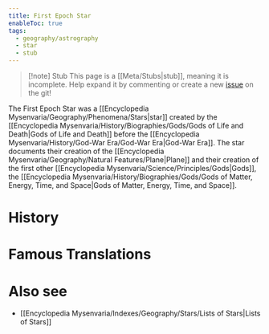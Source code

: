 ```yaml
---
title: First Epoch Star
enableToc: true
tags:
  - geography/astrography
  - star
  - stub
---
```


> [!note] Stub
> This page is a [[Meta/Stubs|stub]], meaning it is incomplete. Help expand it by commenting or create a new [issue](https://github.com/RagtimeGal/quartz--encyclopedia-mysenvaria/issues/new/choose) on the git!

The First Epoch Star was a [[Encyclopedia Mysenvaria/Geography/Phenomena/Stars|star]] created by the [[Encyclopedia Mysenvaria/History/Biographies/Gods/Gods of Life and Death|Gods of Life and Death]] before the [[Encyclopedia Mysenvaria/History/God-War Era/God-War Era|God-War Era]]. The star documents their creation of the [[Encyclopedia Mysenvaria/Geography/Natural Features/Plane|Plane]] and their creation of the first other [[Encyclopedia Mysenvaria/Science/Principles/Gods|Gods]], the [[Encyclopedia Mysenvaria/History/Biographies/Gods/Gods of Matter, Energy, Time, and Space|Gods of Matter, Energy, Time, and Space]]. 
# History

# Famous Translations

# Also see
- [[Encyclopedia Mysenvaria/Indexes/Geography/Stars/Lists of Stars|Lists of Stars]]
